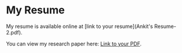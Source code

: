 # My Resume

My resume is available online at [link to your resume](Ankit's Resume-2.pdf).


You can view my research paper here: [Link to your PDF](https://github.com/PiKa919/resume/blob/main/Ankit's%20Resume-2.pdf).
